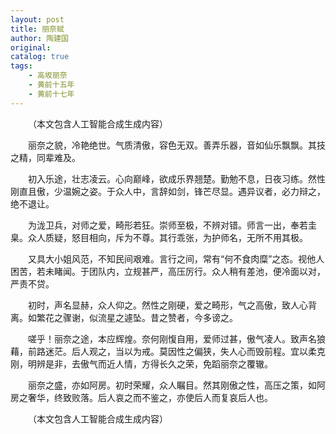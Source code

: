 ```yaml
---
layout: post
title: 丽奈赋
author: 陶建国
original: 
catalog: true
tags:
    - 高坂丽奈
    - 黄前十五年
    - 黄前十七年
---
```


&emsp;&emsp;（本文包含人工智能合成生成内容）

&emsp;&emsp;丽奈之貌，冷艳绝世。气质清傲，容色无双。善弄乐器，音如仙乐飘飘。其技之精，同辈难及。

&emsp;&emsp;初入乐途，壮志凌云。心向巅峰，欲成乐界翘楚。勤勉不息，日夜习练。然性刚直且傲，少温婉之姿。于众人中，言辞如剑，锋芒尽显。遇异议者，必力辩之，绝不退让。

&emsp;&emsp;为泷卫兵，对师之爱，畸形若狂。崇师至极，不辨对错。师言一出，奉若圭臬。众人质疑，怒目相向，斥为不尊。其行乖张，为护师名，无所不用其极。

&emsp;&emsp;又具大小姐风范，不知民间艰难。言行之间，常有“何不食肉糜”之态。视他人困苦，若未睹闻。于团队内，立规甚严，高压厉行。众人稍有差池，便冷面以对，严责不贷。

&emsp;&emsp;初时，声名显赫，众人仰之。然性之刚硬，爱之畸形，气之高傲，致人心背离。如繁花之骤谢，似流星之遽坠。昔之赞者，今多谤之。

&emsp;&emsp;嗟乎！丽奈之途，本应辉煌。奈何刚愎自用，爱师过甚，傲气凌人。致声名狼藉，前路迷茫。后人观之，当以为戒。莫因性之偏狭，失人心而毁前程。宜以柔克刚，明辨是非，去傲气而近人情，方得长久之荣，免蹈丽奈之覆辙。

&emsp;&emsp;丽奈之盛，亦如阿房。初时荣耀，众人瞩目。然其刚傲之性，高压之策，如阿房之奢华，终致败落。后人哀之而不鉴之，亦使后人而复哀后人也。

&emsp;&emsp;（本文包含人工智能合成生成内容）